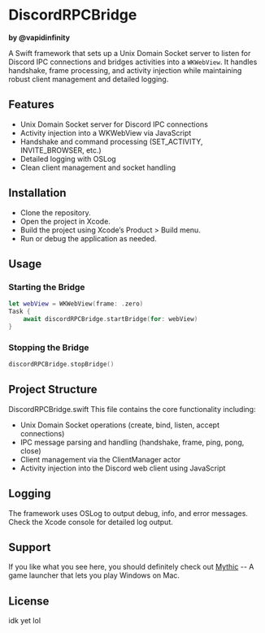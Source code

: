 # DiscordRPCBridge
**by @vapidinfinity**

A Swift framework that sets up a Unix Domain Socket server to listen for Discord IPC connections and bridges activities into a `WKWebView`. It handles handshake, frame processing, and activity injection while maintaining robust client management and detailed logging.

## Features
* Unix Domain Socket server for Discord IPC connections
* Activity injection into a WKWebView via JavaScript
* Handshake and command processing (SET_ACTIVITY, INVITE_BROWSER, etc.)
* Detailed logging with OSLog
* Clean client management and socket handling

## Installation
* Clone the repository.
* Open the project in Xcode.
* Build the project using Xcode’s Product > Build menu.
* Run or debug the application as needed.

## Usage
### Starting the Bridge
```swift
let webView = WKWebView(frame: .zero)
Task {
    await discordRPCBridge.startBridge(for: webView)
}
```

### Stopping the Bridge
```swift
discordRPCBridge.stopBridge()
```

## Project Structure
DiscordRPCBridge.swift
This file contains the core functionality including:
* Unix Domain Socket operations (create, bind, listen, accept connections)
* IPC message parsing and handling (handshake, frame, ping, pong, close)
* Client management via the ClientManager actor
* Activity injection into the Discord web client using JavaScript

## Logging
The framework uses OSLog to output debug, info, and error messages. Check the Xcode console for detailed log output.

## Support
If you like what you see here, you should definitely check out [Mythic](https://github.com/MythicApp/Mythic) -- A game launcher that lets you play Windows on Mac.


## License
idk yet lol

